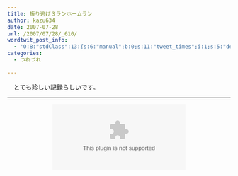 ```yaml
---
title: 振り逃げ３ランホームラン
author: kazu634
date: 2007-07-28
url: /2007/07/28/_610/
wordtwit_post_info:
  - 'O:8:"stdClass":13:{s:6:"manual";b:0;s:11:"tweet_times";i:1;s:5:"delay";i:0;s:7:"enabled";i:1;s:10:"separation";s:2:"60";s:7:"version";s:3:"3.7";s:14:"tweet_template";b:0;s:6:"status";i:2;s:6:"result";a:0:{}s:13:"tweet_counter";i:2;s:13:"tweet_log_ids";a:1:{i:0;i:3107;}s:9:"hash_tags";a:0:{}s:8:"accounts";a:1:{i:0;s:7:"kazu634";}}'
categories:
  - つれづれ

---
```

<div class="section">
<p>
    　とても珍しい記録らしいです。
</p>
  
<hr />
  
<center>
<object height=&#8221;350&#8243; width=&#8221;425&#8243;><param name=&#8221;movie&#8221; value=&#8221;http://www.youtube.com/v/SiS2-t5s4ig&#8221;><param name=&#8221;wmode&#8221; value=&#8221;transparent&#8221;><embed src=&#8221;http://www.youtube.com/v/SiS2-t5s4ig&#8221; type=&#8221;application/x-shockwave-flash&#8221; wmode=&#8221;transparent&#8221; height=&#8221;350&#8243; width=&#8221;425&#8243;></object>
</center>
</div>